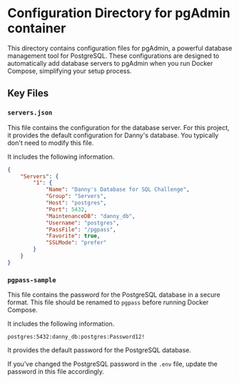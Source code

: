 Configuration Directory for pgAdmin container
==================================================

This directory contains configuration files for pgAdmin, a powerful database management tool for PostgreSQL. These configurations are designed to automatically add database servers to pgAdmin when you run Docker Compose, simplifying your setup process.


Key Files
--------------------------------------------------

### `servers.json`

This file contains the configuration for the database server. For this project, it provides the default configuration for Danny's database. You typically don't need to modify this file.

It includes the following information.

```json
{
    "Servers": {
        "1": {
            "Name": "Danny's Database for SQL Challenge",
            "Group": "Servers",
            "Host": "postgres",
            "Port": 5432,
            "MaintenanceDB": "danny_db",
            "Username": "postgres",
            "PassFile": "/pgpass",
            "Favorite": true,
            "SSLMode": "prefer"
        }
    }
}
```

### `pgpass-sample`

This file contains the password for the PostgreSQL database in a secure format. This file should be renamed to `pgpass` before running Docker Compose.

It includes the following information.


```
postgres:5432:danny_db:postgres:Password12!
```

It provides the default password for the PostgreSQL database. 

If you've changed the PostgreSQL password in the `.env` file, update the password in this file accordingly.
